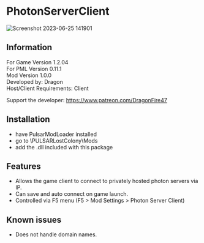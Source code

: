 # PhotonServerClient
![Screenshot 2023-06-25 141901](https://github.com/DragonFire47/PhotonServerClient/assets/46509577/9467ca05-465b-47ed-b221-1eeef401672b)

## Information
For Game Version 1.2.04  
For PML Version 0.11.1  
Mod Version 1.0.0  
Developed by: Dragon  
Host/Client Requirements: Client

Support the developer: https://www.patreon.com/DragonFire47


## Installation 
- have PulsarModLoader installed  
- go to \PULSARLostColony\Mods  
- add the .dll included with this package

## Features
- Allows the game client to connect to privately hosted photon servers via IP.  
- Can save and auto connect on game launch.  
- Controlled via F5 menu (F5 > Mod Settings > Photon Server Client)

## Known issues
- Does not handle domain names.

